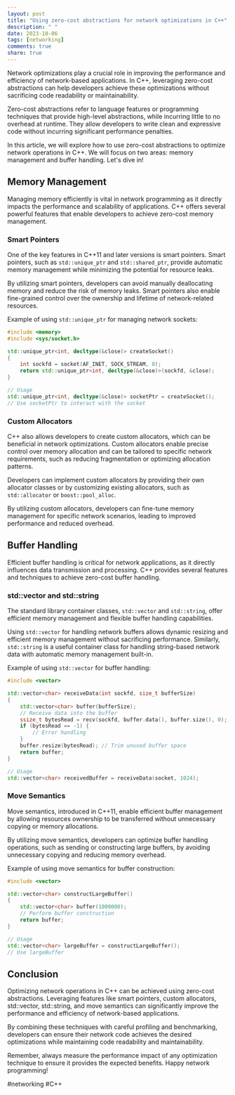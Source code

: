 ```yaml
---
layout: post
title: "Using zero-cost abstractions for network optimizations in C++"
description: " "
date: 2023-10-06
tags: [networking]
comments: true
share: true
---
```


Network optimizations play a crucial role in improving the performance and efficiency of network-based applications. In C++, leveraging zero-cost abstractions can help developers achieve these optimizations without sacrificing code readability or maintainability.

Zero-cost abstractions refer to language features or programming techniques that provide high-level abstractions, while incurring little to no overhead at runtime. They allow developers to write clean and expressive code without incurring significant performance penalties.

In this article, we will explore how to use zero-cost abstractions to optimize network operations in C++. We will focus on two areas: memory management and buffer handling. Let's dive in!

## Memory Management

Managing memory efficiently is vital in network programming as it directly impacts the performance and scalability of applications. C++ offers several powerful features that enable developers to achieve zero-cost memory management.

### Smart Pointers

One of the key features in C++11 and later versions is smart pointers. Smart pointers, such as `std::unique_ptr` and `std::shared_ptr`, provide automatic memory management while minimizing the potential for resource leaks.

By utilizing smart pointers, developers can avoid manually deallocating memory and reduce the risk of memory leaks. Smart pointers also enable fine-grained control over the ownership and lifetime of network-related resources.

Example of using `std::unique_ptr` for managing network sockets:

```cpp
#include <memory>
#include <sys/socket.h>

std::unique_ptr<int, decltype(&close)> createSocket()
{
    int sockfd = socket(AF_INET, SOCK_STREAM, 0);
    return std::unique_ptr<int, decltype(&close)>(sockfd, &close);
}

// Usage
std::unique_ptr<int, decltype(&close)> socketPtr = createSocket();
// Use socketPtr to interact with the socket
```

### Custom Allocators

C++ also allows developers to create custom allocators, which can be beneficial in network optimizations. Custom allocators enable precise control over memory allocation and can be tailored to specific network requirements, such as reducing fragmentation or optimizing allocation patterns.

Developers can implement custom allocators by providing their own allocator classes or by customizing existing allocators, such as `std::allocator` or `boost::pool_alloc`.

By utilizing custom allocators, developers can fine-tune memory management for specific network scenarios, leading to improved performance and reduced overhead.

## Buffer Handling

Efficient buffer handling is critical for network applications, as it directly influences data transmission and processing. C++ provides several features and techniques to achieve zero-cost buffer handling.

### std::vector and std::string

The standard library container classes, `std::vector` and `std::string`, offer efficient memory management and flexible buffer handling capabilities.

Using `std::vector` for handling network buffers allows dynamic resizing and efficient memory management without sacrificing performance. Similarly, `std::string` is a useful container class for handling string-based network data with automatic memory management built-in.

Example of using `std::vector` for buffer handling:

```cpp
#include <vector>

std::vector<char> receiveData(int sockfd, size_t bufferSize)
{
    std::vector<char> buffer(bufferSize);
    // Receive data into the buffer
    ssize_t bytesRead = recv(sockfd, buffer.data(), buffer.size(), 0);
    if (bytesRead == -1) {
        // Error handling
    }
    buffer.resize(bytesRead); // Trim unused buffer space
    return buffer;
}

// Usage
std::vector<char> receivedBuffer = receiveData(socket, 1024);
```

### Move Semantics

Move semantics, introduced in C++11, enable efficient buffer management by allowing resources ownership to be transferred without unnecessary copying or memory allocations.

By utilizing move semantics, developers can optimize buffer handling operations, such as sending or constructing large buffers, by avoiding unnecessary copying and reducing memory overhead.

Example of using move semantics for buffer construction:

```cpp
#include <vector>

std::vector<char> constructLargeBuffer()
{
    std::vector<char> buffer(1000000);
    // Perform buffer construction
    return buffer;
}

// Usage
std::vector<char> largeBuffer = constructLargeBuffer();
// Use largeBuffer
```

## Conclusion

Optimizing network operations in C++ can be achieved using zero-cost abstractions. Leveraging features like smart pointers, custom allocators, std::vector, std::string, and move semantics can significantly improve the performance and efficiency of network-based applications.

By combining these techniques with careful profiling and benchmarking, developers can ensure their network code achieves the desired optimizations while maintaining code readability and maintainability.

Remember, always measure the performance impact of any optimization technique to ensure it provides the expected benefits. Happy network programming!

\#networking #C++